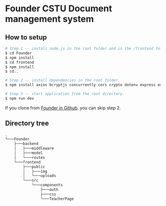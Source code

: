 ﻿# Founder CSTU Document management system

## How to setup

```bash
# Step 1 -- install node.js in the root folder and in the /frontend folder.
$ cd Founder
$ npm install
$ cd frontend
$ npm install
$ cd..
```

```bash
# Step 2 -- install dependencies in the root folder.
$ npm install axios bcryptjs concurrently cors crypto dotenv express express-fileupload gridfs jsonwebtoken method-override mongoose morgan multer multer-gridfs-storage nodemon
```

```bash
# Step 3 -- start application from the root directory.
$ npm run dev
```

If you clone from [Founder in Github](https://github.com/BOBBY666666/Founder). you can skip step 2.


## Directory tree
```bash
.
└───Founder
    ├───backend
    │   ├───middleware
    │   ├───model
    │   └───routes
    └───frontend
        ├───public
        │   ├───img
        │   └───uploads
        └───src
            └───components
                ├───auth
                ├───css
                └───TeacherPage
```
